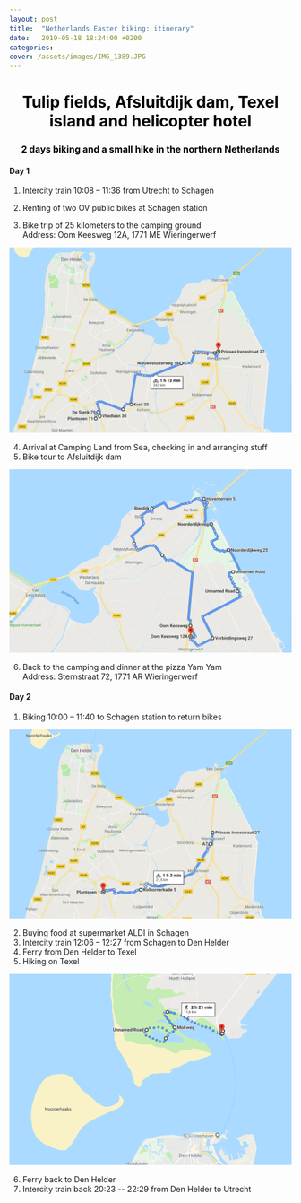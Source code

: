 ```yaml
---
layout: post
title:  "Netherlands Easter biking: itinerary"
date:   2019-05-18 18:24:00 +0200
categories: 
cover: /assets/images/IMG_1389.JPG
---
```

<h1 style="color:black;text-align:center">Tulip fields, Afsluitdijk dam, Texel island and helicopter hotel</h1>
<h3 style="color:black;text-align:center">2 days biking and a small hike in the northern Netherlands</h3>

#### Day 1

1. Intercity train  10:08 – 11:36 from Utrecht to Schagen

2. Renting of two OV public bikes at Schagen station

3. Bike trip of 25 kilometers to the camping ground<br>
Address: Oom Keesweg 12A, 1771 ME Wieringerwerf<br>
<a class="image-link" href="//easyoutdoor.github.io/assets/images/post_1_netherland_biking/map1.png" data-lightbox="maps" data-title="Biking Schagen-Wieringerwerf">
  <img class="medium-image" src="/assets/images/post_1_netherland_biking/map1.png" title="Biking day 1">
</a>

4. Arrival at Camping Land from Sea, checking in and arranging stuff
5. Bike tour to Afsluitdijk dam<br>
<a class="image-link" href="//easyoutdoor.github.io/assets/images/post_1_netherland_biking/map2.png" data-lightbox="maps" data-title="Biking Afsluitdijk loop">
  <img class="medium-image" src="/assets/images/post_1_netherland_biking/map2.png" title="Bikign day 1">
</a>

6. Back to the camping and dinner at the pizza Yam Yam<br>
Address: Sternstraat 72, 1771 AR Wieringerwerf

#### Day 2

1. Biking 10:00 – 11:40 to Schagen station to return bikes<br>
<a class="image-link" href="//easyoutdoor.github.io/assets/images/post_1_netherland_biking/map3.png" data-lightbox="maps" data-title="Biking Wieringerwerf-Schagen">
  <img class="medium-image" src="/assets/images/post_1_netherland_biking/map3.png" title="Biking day 2">
</a>

2. Buying food at supermarket ALDI in Schagen 
3. Intercity train 12:06 – 12:27 from Schagen to Den Helder
4. Ferry from Den Helder to Texel
5. Hiking on Texel<br>
<a class="image-link" href="//easyoutdoor.github.io/assets/images/post_1_netherland_biking/map4.png" data-lightbox="maps" data-title="Hiking in Texel">
  <img class="medium-image" src="/assets/images/post_1_netherland_biking/map4.png" title="Hiking day 2">
</a>

6. Ferry back to Den Helder 
7. Intercity train back 20:23 -- 22:29 from Den Helder to Utrecht



